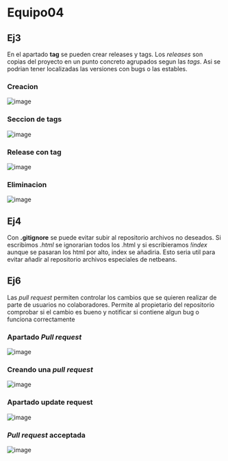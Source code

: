 # Equipo04
## Ej3
En el apartado **tag** se pueden crear releases y tags. Los _releases_ son copias del proyecto en un punto concreto agrupados segun las _tags_.
Asi se podrian tener localizadas las versiones con bugs o las estables.

### Creacion
![image](https://github.com/plopcan/Equipo04/assets/127615799/f0c9dfda-7124-4ebc-b02a-95f27c66b67f)

### Seccion de tags
![image](https://github.com/plopcan/Equipo04/assets/127615799/fdcea84e-1643-4295-bbf2-0d596c07b701)

### Release con tag
![image](https://github.com/plopcan/Equipo04/assets/127615799/8acc9d7b-f782-44c6-95bf-bc65d5cd005a)

### Eliminacion
![image](https://github.com/plopcan/Equipo04/assets/127615799/c1741c21-033d-448d-9912-e8f80e38e234)

## Ej4
Con **.gitignore** se puede evitar subir al repositorio archivos no deseados. Si escribimos _.html_ se ignorarian todos los .html y si escribieramos _!index_ aunque se pasaran los html por alto, index se añadiria. Esto seria util para evitar añadir al repositorio archivos especiales de netbeans. 

## Ej6
Las _pull request_ permiten controlar los cambios que se quieren realizar de parte de usuarios no colaboradores. Permite al propietario del repositorio comprobar si el cambio es bueno y notificar si contiene algun bug o funciona correctamente
### Apartado _Pull request_
![image](https://github.com/plopcan/Equipo04/assets/127615799/44a72b3d-3ff2-49c7-9c64-056a6fb434bf)

### Creando una _pull request_
![image](https://github.com/plopcan/Equipo04/assets/127615799/29c1bb9f-b4b7-4648-817b-701b14206a5c)

### Apartado update request
![image](https://github.com/plopcan/Equipo04/assets/127615799/14d0e98e-23a7-4e55-b95e-7c0986aa72b2)

### _Pull request_ acceptada
![image](https://github.com/plopcan/Equipo04/assets/127615799/ee90695c-b4db-4207-bb24-73d297798cbb)



